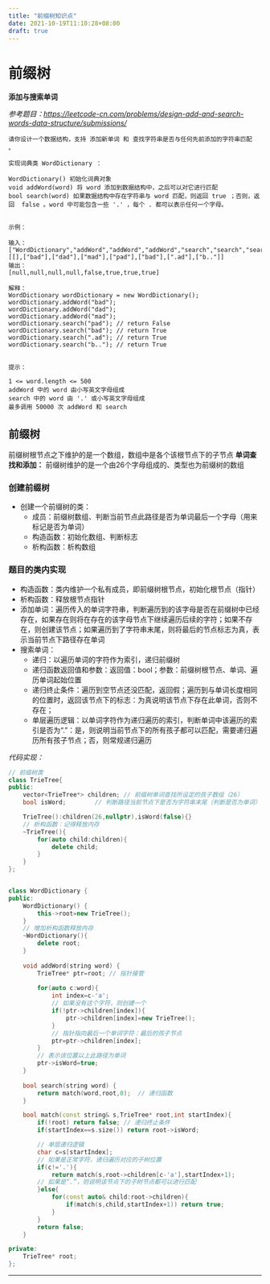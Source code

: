 ```yaml
---
title: "前缀树知识点"
date: 2021-10-19T11:10:28+08:00
draft: true
---
```


# 前缀树

**添加与搜索单词**

*参考题目：https://leetcode-cn.com/problems/design-add-and-search-words-data-structure/submissions/*

```
请你设计一个数据结构，支持 添加新单词 和 查找字符串是否与任何先前添加的字符串匹配 。

实现词典类 WordDictionary ：

WordDictionary() 初始化词典对象
void addWord(word) 将 word 添加到数据结构中，之后可以对它进行匹配
bool search(word) 如果数据结构中存在字符串与 word 匹配，则返回 true ；否则，返回  false 。word 中可能包含一些 '.' ，每个 . 都可以表示任何一个字母。
 

示例：

输入：
["WordDictionary","addWord","addWord","addWord","search","search","search","search"]
[[],["bad"],["dad"],["mad"],["pad"],["bad"],[".ad"],["b.."]]
输出：
[null,null,null,null,false,true,true,true]

解释：
WordDictionary wordDictionary = new WordDictionary();
wordDictionary.addWord("bad");
wordDictionary.addWord("dad");
wordDictionary.addWord("mad");
wordDictionary.search("pad"); // return False
wordDictionary.search("bad"); // return True
wordDictionary.search(".ad"); // return True
wordDictionary.search("b.."); // return True
 

提示：

1 <= word.length <= 500
addWord 中的 word 由小写英文字母组成
search 中的 word 由 '.' 或小写英文字母组成
最多调用 50000 次 addWord 和 search

```



## 前缀树

前缀树根节点之下维护的是一个数组，数组中是各个该根节点下的子节点
**单词查找和添加：**
前缀树维护的是一个由26个字母组成的、类型也为前缀树的数组

### 创建前缀树

- 创建一个前缀树的类：
  - 成员：前缀树数组、判断当前节点此路径是否为单词最后一个字母（用来标记是否为单词）
  - 构造函数：初始化数组、判断标志
  - 析构函数：析构数组

### 题目的类内实现

- 构造函数：类内维护一个私有成员，即前缀树根节点，初始化根节点（指针）
- 析构函数：释放根节点指针
- 添加单词：遍历传入的单词字符串，判断遍历到的该字母是否在前缀树中已经存在，如果存在则将在存在的该字母节点下继续遍历后续的字符；如果不存在，则创建该节点；如果遍历到了字符串末尾，则将最后的节点标志为真，表示当前节点下路径存在单词
- 搜索单词：
  - 递归：以遍历单词的字符作为索引，递归前缀树
  - 递归函数返回值和参数：返回值：bool；参数：前缀树根节点、单词、遍历单词起始位置
  - 递归终止条件：遍历到空节点还没匹配，返回假；遍历到与单词长度相同的位置时，返回该节点下的标志：为真说明该节点下存在此单词，否则不存在；
  - 单层遍历逻辑：以单词字符作为递归遍历的索引，判断单词中该遍历的索引是否为“.”：是，则说明当前节点下的所有孩子都可以匹配，需要递归遍历所有孩子节点；否，则常规递归遍历

*代码实现：*

```C++
// 前缀树类
class TrieTree{
public:
    vector<TrieTree*> children; // 前缀树单词查找所设定的孩子数组（26）
    bool isWord;        // 判断路径当前节点下是否为字符串末尾（判断是否为单词）

    TrieTree():children(26,nullptr),isWord(false){}
    // 析构函数：记得释放内存
    ~TrieTree(){
        for(auto child:children){
            delete child;
        }
    }
};


class WordDictionary {
public:
    WordDictionary() {
        this->root=new TrieTree();
    }
    // 增加析构函数释放内存
    ~WordDictionary(){
        delete root;
    }
    
    void addWord(string word) {
        TrieTree* ptr=root; // 指针接管
        
        for(auto c:word){
            int index=c-'a';
            // 如果没有这个字符，则创建一个
            if(!ptr->children[index]){
                ptr->children[index]=new TrieTree();
            }
            // 指针指向最后一个单词字符：最后的孩子节点
            ptr=ptr->children[index];
        }
        // 表示该位置以上此路径为单词
        ptr->isWord=true;
    }
    
    bool search(string word) {
        return match(word,root,0);  // 递归函数
    }

    bool match(const string& s,TrieTree* root,int startIndex){
        if(!root) return false; // 递归终止条件
        if(startIndex==s.size()) return root->isWord;

        // 单层递归逻辑
        char c=s[startIndex];
        // 如果是正常字符，递归遍历对应的子树位置
        if(c!='.'){
            return match(s,root->children[c-'a'],startIndex+1);
        // 如果是“.”，则说明该节点下的子树节点都可以进行匹配    
        }else{
            for(const auto& child:root->children){
                if(match(s,child,startIndex+1)) return true;
            }
        }
        return false;
    }

private:
    TrieTree* root;
};
```

---

